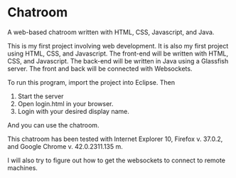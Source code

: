 # Chatroom
A web-based chatroom written with HTML, CSS, Javascript, and Java.

This is my first project involving web development. It is also my first project using HTML, CSS, and Javascript. The front-end will be written with HTML, CSS, and Javascript. The back-end will be written in Java using a Glassfish server. The front and back will be connected with Websockets.

To run this program, import the project into Eclipse. Then

1. Start the server
2. Open login.html in your browser.
3. Login with your desired display name.

And you can use the chatroom. 

This chatroom has been tested with Internet Explorer 10, Firefox v. 37.0.2, and Google Chrome v. 42.0.2311.135 m.

I will also try to figure out how to get the websockets to connect to remote machines.
